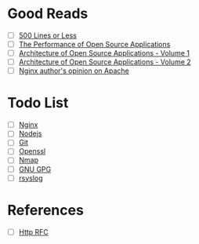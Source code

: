 # Good Reads
- [ ] [500 Lines or Less](https://gist.github.com/TheKhanj/14815822356c6d77622b50e737bbccd7)
- [ ] [The Performance of Open Source Applications](https://gist.github.com/TheKhanj/fb3eb3dc78d6aee2638eceef0067da9a)
- [ ] [Architecture of Open Source Applications - Volume 1](https://gist.github.com/TheKhanj/012cd67169363c9c84c7a0cf24bf6df6)
- [ ] [Architecture of Open Source Applications - Volume 2](https://gist.github.com/TheKhanj/6d3060ac3ad61d8aa78668f6cb749d98)
- [ ] [Nginx author's opinion on Apache](http://www.kegel.com/c10k.html)

# Todo List
- [ ] [Nginx](https://gist.github.com/TheKhanj/b57d9695abe931406f7ed6a85546f18a)
- [ ] [Nodejs](https://gist.github.com/TheKhanj/c5236133282baabc35ff1f1b03eb14f2)
- [ ] [Git](https://gist.github.com/TheKhanj/0020018e57b4935ec073127539977fee)
- [ ] [Openssl](https://www.openssl.org/docs/manpages.html)
- [ ] [Nmap](https://linux.die.net/man/1/nmap)
- [ ] [GNU GPG](https://www.gnupg.org/documentation/manpage.html)
- [ ] [rsyslog](https://www.rsyslog.com/doc/master/index.html)

# References
- [ ] [Http RFC](https://datatracker.ietf.org/doc/html/rfc2616#section-13.5.1)
